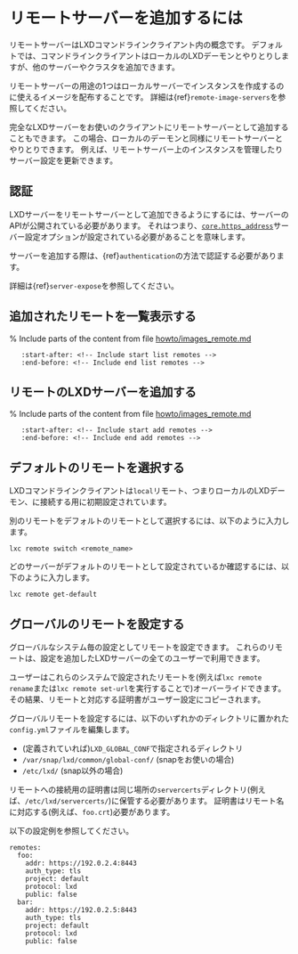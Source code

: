 # リモートサーバーを追加するには

リモートサーバーはLXDコマンドラインクライアント内の概念です。
デフォルトでは、コマンドラインクライアントはローカルのLXDデーモンとやりとりしますが、他のサーバーやクラスタを追加できます。

リモートサーバーの用途の1つはローカルサーバーでインスタンスを作成するのに使えるイメージを配布することです。
詳細は{ref}`remote-image-servers`を参照してください。

完全なLXDサーバーをお使いのクライアントにリモートサーバーとして追加することもできます。
この場合、ローカルのデーモンと同様にリモートサーバーとやりとりできます。
例えば、リモートサーバー上のインスタンスを管理したりサーバー設定を更新できます。

## 認証

LXDサーバーをリモートサーバーとして追加できるようにするには、サーバーのAPIが公開されている必要があります。
それはつまり、[`core.https_address`](server-options-core)サーバー設定オプションが設定されている必要があることを意味します。

サーバーを追加する際は、{ref}`authentication`の方法で認証する必要があります。

詳細は{ref}`server-expose`を参照してください。

## 追加されたリモートを一覧表示する

% Include parts of the content from file [howto/images_remote.md](howto/images_remote.md)
```{include} howto/images_remote.md
   :start-after: <!-- Include start list remotes -->
   :end-before: <!-- Include end list remotes -->
```

## リモートのLXDサーバーを追加する

% Include parts of the content from file [howto/images_remote.md](howto/images_remote.md)
```{include} howto/images_remote.md
   :start-after: <!-- Include start add remotes -->
   :end-before: <!-- Include end add remotes -->
```

## デフォルトのリモートを選択する

LXDコマンドラインクライアントは`local`リモート、つまりローカルのLXDデーモン、に接続する用に初期設定されています。

別のリモートをデフォルトのリモートとして選択するには、以下のように入力します。

    lxc remote switch <remote_name>

どのサーバーがデフォルトのリモートとして設定されているか確認するには、以下のように入力します。

    lxc remote get-default

## グローバルのリモートを設定する

グローバルなシステム毎の設定としてリモートを設定できます。
これらのリモートは、設定を追加したLXDサーバーの全てのユーザーで利用できます。

ユーザーはこれらのシステムで設定されたリモートを(例えば`lxc remote rename`または`lxc remote set-url`を実行することで)オーバーライドできます。
その結果、リモートと対応する証明書がユーザー設定にコピーされます。

グローバルリモートを設定するには、以下のいずれかのディレクトリに置かれた`config.yml`ファイルを編集します。

- (定義されていれば)`LXD_GLOBAL_CONF`で指定されるディレクトリ
- `/var/snap/lxd/common/global-conf/` (snapをお使いの場合)
- `/etc/lxd/` (snap以外の場合)

リモートへの接続用の証明書は同じ場所の`servercerts`ディレクトリ(例えば、`/etc/lxd/servercerts/`)に保管する必要があります。
証明書はリモート名に対応する(例えば、`foo.crt`)必要があります。

以下の設定例を参照してください。

```
remotes:
  foo:
    addr: https://192.0.2.4:8443
    auth_type: tls
    project: default
    protocol: lxd
    public: false
  bar:
    addr: https://192.0.2.5:8443
    auth_type: tls
    project: default
    protocol: lxd
    public: false
```
